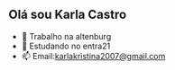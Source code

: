 ## Olá sou Karla Castro

- 🔭 Trabalho na altenburg
- 🌱 Estudando no entra21
- 📫 Email:karlakristina2007@gmail.com

